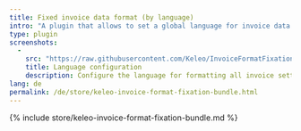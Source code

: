 ```yaml
---
title: Fixed invoice data format (by language)
intro: "A plugin that allows to set a global language for invoice data formats"
type: plugin
screenshots:
  - 
    src: "https://raw.githubusercontent.com/Keleo/InvoiceFormatFixationBundle/main/screenshot.png"
    title: Language configuration
    description: Configure the language for formatting all invoice settings 
lang: de
permalink: /de/store/keleo-invoice-format-fixation-bundle.html
---
```


{% include store/keleo-invoice-format-fixation-bundle.md %}
